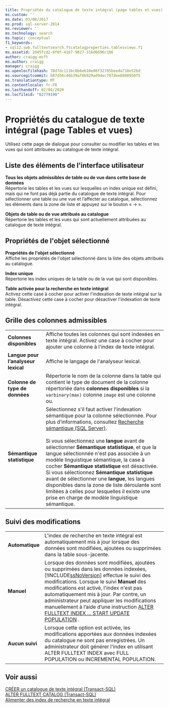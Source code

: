 ```yaml
---
title: Propriétés du catalogue de texte intégral (page tables et vues) | Microsoft Docs
ms.custom: ''
ms.date: 03/08/2017
ms.prod: sql-server-2014
ms.reviewer: ''
ms.technology: search
ms.topic: conceptual
f1_keywords:
- sql12.swb.fulltextsearch.ftcatalogproperties.tablesviews.f1
ms.assetid: 2d45fcd2-0f0f-4167-9027-316d6696c106
author: craigg-msft
ms.author: craigg
manager: craigg
ms.openlocfilehash: 78d7dc111bc0b6eb10e80f32785beeda710e52bd
ms.sourcegitcommit: b87d36c46b39af8b929ad94ec707dee8800950f5
ms.translationtype: MT
ms.contentlocale: fr-FR
ms.lasthandoff: 02/08/2020
ms.locfileid: "62779190"
---
```

# <a name="full-text-catalog-properties-tables-and-views-page"></a>Propriétés du catalogue de texte intégral (page Tables et vues)
  Utilisez cette page de dialogue pour consulter ou modifier les tables et les vues qui sont attribuées au catalogue de texte intégral.  
  
## <a name="uielement-list"></a>Liste des éléments de l'interface utilisateur  
 **Tous les objets admissibles de table ou de vue dans cette base de données**  
 Répertorie les tables et les vues sur lesquelles un index unique est défini, mais qui ne font pas déjà partie du catalogue de texte intégral. Pour sélectionner une table ou une vue et l’affecter au catalogue, sélectionnez les éléments dans la zone de liste et appuyez sur le bouton « -> ».  
  
 **Objets de table ou de vue attribués au catalogue**  
 Répertorie les tables et les vues qui sont actuellement attribuées au catalogue de texte intégral.  
  
## <a name="selected-object-properties"></a>Propriétés de l'objet sélectionné  
 **Propriétés de l'objet sélectionné**  
 Affiche les propriétés de l'objet sélectionné dans la liste des objets attribués au catalogue.  
  
 **Index unique**  
 Répertorie les index uniques de la table ou de la vue qui sont disponibles.  
  
 **Table activée pour la recherche en texte intégral**  
 Activez cette case à cocher pour activer l'indexation de texte intégral sur la table. Désactivez cette case à cocher pour désactiver l'indexation de texte intégral.  
  
## <a name="eligible-columns-grid"></a>Grille des colonnes admissibles  
  
|||  
|-|-|  
|**Colonnes disponibles**|Affiche toutes les colonnes qui sont indexées en texte intégral. Activez une case à cocher pour ajouter une colonne à l'index de texte intégral.|  
|**Langue pour l’analyseur lexical**|Affiche le langage de l'analyseur lexical.|  
|**Colonne de type de données**|Répertorie le nom de la colonne dans la table qui contient le type de document de la colonne répertoriée dans **colonnes disponibles** si la `varbinary(max)` colonne `image` est une colonne ou.|  
|**Sémantique statistique**|Sélectionnez s'il faut activer l'indexation sémantique pour la colonne sélectionnée. Pour plus d’informations, consultez [Recherche sémantique &#40;SQL Server&#41;](../relational-databases/search/semantic-search-sql-server.md).<br /><br /> Si vous sélectionnez une **langue** avant de sélectionner **Sémantique statistique**, et que la langue sélectionnée n'est pas associée à un modèle linguistique sémantique, la case à cocher **Sémantique statistique** est désactivée. Si vous sélectionnez **Sémantique statistique** avant de sélectionner une **langue**, les langues disponibles dans la zone de liste déroulante sont limitées à celles pour lesquelles il existe une prise en charge de modèle linguistique sémantique.|  
  
## <a name="track-changes"></a>Suivi des modifications  
  
|||  
|-|-|  
|**Automatique**|L'index de recherche en texte intégral est automatiquement mis à jour lorsque des données sont modifiées, ajoutées ou supprimées dans la table sous-jacente.|  
|**Manuel**|Lorsque des données sont modifiées, ajoutées ou supprimées dans les données indexées, [!INCLUDE[ssNoVersion](../includes/ssnoversion-md.md)] effectue le suivi des modifications. Lorsque le suivi **Manuel** des modifications est activé, l'index n'est pas automatiquement mis à jour. Par contre, un administrateur peut appliquer les modifications manuellement à l’aide d’une instruction [ALTER FULLTEXT INDEX ... START UPDATE POPULATION](/sql/t-sql/statements/alter-fulltext-index-transact-sql) .|  
|**Aucun suivi**|Lorsque cette option est activée, les modifications apportées aux données indexées du catalogue ne sont pas enregistrées. Un administrateur doit générer l'index en utilisant ALTER FULLTEXT INDEX avec FULL POPULATION ou INCREMENTAL POPULATION.|  
  
## <a name="see-also"></a>Voir aussi  
 [CRÉER un catalogue de texte intégral &#40;Transact-SQL&#41;](/sql/t-sql/statements/create-fulltext-catalog-transact-sql)   
 [ALTER FULLTEXT CATALOG &#40;Transact-SQL&#41;](/sql/t-sql/statements/alter-fulltext-catalog-transact-sql)   
 [Alimenter des index de recherche en texte intégral](../relational-databases/indexes/indexes.md)  
  
  
